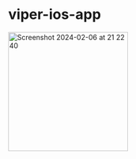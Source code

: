 # viper-ios-app

<img width="242" alt="Screenshot 2024-02-06 at 21 22 40" src="https://github.com/RavanSA/viper-ios-app/assets/58227337/77eff541-8da1-402e-8b80-961d648dccd2">
